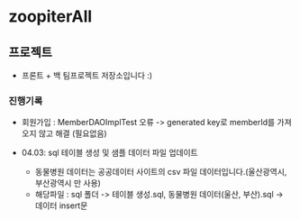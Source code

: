 # zoopiterAll

## 프로젝트

- 프론트 + 백 팀프로젝트 저장소입니다 :)

### 진행기록

- 회원가입 : MemberDAOImplTest 오류 -> generated key로 memberId를 가져오지 않고 해결 (필요없음)

- 04.03: sql 테이블 생성 및 샘플 데이터 파일 업데이트
  - 동물병원 데이터는 공공데이터 사이트의 csv 파일 데이터입니다.(울산광역시, 부산광역시 만 사용)
  - 해당파일 : sql 폴더 -> 테이블 생성.sql, 동물병원 데이터(울산, 부산).sql -> 데이터 insert문
